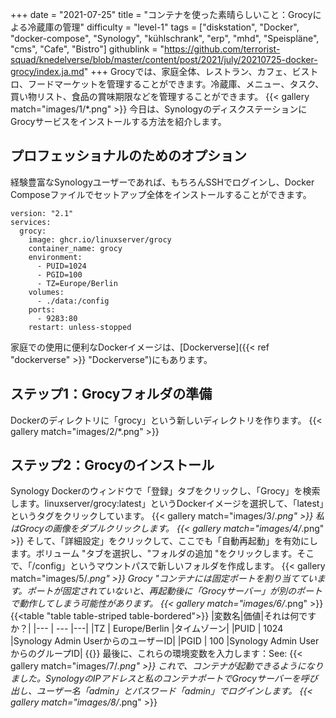 +++
date = "2021-07-25"
title = "コンテナを使った素晴らしいこと：Grocyによる冷蔵庫の管理"
difficulty = "level-1"
tags = ["diskstation", "Docker", "docker-compose", "Synology", "kühlschrank", "erp", "mhd", "Speispläne", "cms", "Cafe", "Bistro"]
githublink = "https://github.com/terrorist-squad/knedelverse/blob/master/content/post/2021/july/20210725-docker-grocy/index.ja.md"
+++
Grocyでは、家庭全体、レストラン、カフェ、ビストロ、フードマーケットを管理することができます。冷蔵庫、メニュー、タスク、買い物リスト、食品の賞味期限などを管理することができます。
{{< gallery match="images/1/*.png" >}}
今日は、SynologyのディスクステーションにGrocyサービスをインストールする方法を紹介します。
## プロフェッショナルのためのオプション
経験豊富なSynologyユーザーであれば、もちろんSSHでログインし、Docker Composeファイルでセットアップ全体をインストールすることができます。
```
version: "2.1"
services:
  grocy:
    image: ghcr.io/linuxserver/grocy
    container_name: grocy
    environment:
      - PUID=1024
      - PGID=100
      - TZ=Europe/Berlin
    volumes:
      - ./data:/config
    ports:
      - 9283:80
    restart: unless-stopped

```
家庭での使用に便利なDockerイメージは、[Dockerverse]({{< ref "dockerverse" >}} "Dockerverse")にもあります。
## ステップ1：Grocyフォルダの準備
Dockerのディレクトリに「grocy」という新しいディレクトリを作ります。
{{< gallery match="images/2/*.png" >}}

## ステップ2：Grocyのインストール
Synology Dockerのウィンドウで「登録」タブをクリックし、「Grocy」を検索します。linuxserver/grocy:latest」というDockerイメージを選択して、「latest」というタグをクリックしています。
{{< gallery match="images/3/*.png" >}}
私はGrocyの画像をダブルクリックします。
{{< gallery match="images/4/*.png" >}}
そして、「詳細設定」をクリックして、ここでも「自動再起動」を有効にします。ボリューム "タブを選択し、"フォルダの追加 "をクリックします。そこで、「/config」というマウントパスで新しいフォルダを作成します。
{{< gallery match="images/5/*.png" >}}
Grocy "コンテナには固定ポートを割り当てています。ポートが固定されていないと、再起動後に「Grocyサーバー」が別のポートで動作してしまう可能性があります。
{{< gallery match="images/6/*.png" >}}
{{<table "table table-striped table-bordered">}}
|変数名|価値|それは何ですか？|
|--- | --- |---|
|TZ | Europe/Berlin |タイムゾーン|
|PUID | 1024 |Synology Admin UserからのユーザーID|
|PGID |	100 |Synology Admin UserからのグループID|
{{</table>}}
最後に、これらの環境変数を入力します：See:
{{< gallery match="images/7/*.png" >}}
これで、コンテナが起動できるようになりました。SynologyのIPアドレスと私のコンテナポートでGrocyサーバーを呼び出し、ユーザー名「admin」とパスワード「admin」でログインします。
{{< gallery match="images/8/*.png" >}}
